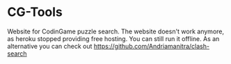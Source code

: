 # CG-Tools
Website for CodinGame puzzle search. The website doesn't work anymore, as heroku stopped providing free hosting. You can still run it offline.
As an alternative you can check out https://github.com/Andriamanitra/clash-search
